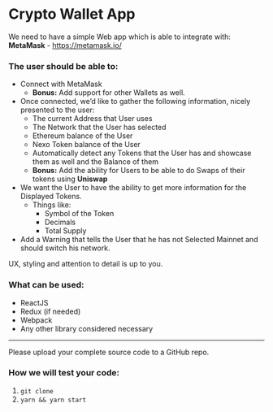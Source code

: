 # Crypto Wallet App

We need to have a simple Web app which is able to integrate with:
**MetaMask** - https://metamask.io/

### The user should be able to:

- Connect with MetaMask
  - **Bonus:** Add support for other Wallets as well.
- Once connected, we’d like to gather the following information, nicely presented to the user:
  - The current Address that User uses
  - The Network that the User has selected
  - Ethereum balance of the User
  - Nexo Token balance of the User
  - Automatically detect any Tokens that the User has and showcase them as well and the Balance of them
  - **Bonus:** Add the ability for Users to be able to do Swaps of their tokens using **Uniswap**
- We want the User to have the ability to get more information for the Displayed Tokens.
  - Things like:
    - Symbol of the Token
    - Decimals
    - Total Supply
- Add a Warning that tells the User that he has not Selected Mainnet and should switch his network.

UX, styling and attention to detail is up to you.

### What can be used:

- ReactJS
- Redux (if needed)
- Webpack
- Any other library considered necessary

---

Please upload your complete source code to a GitHub repo.

### How we will test your code:

1. `git clone`
2. `yarn && yarn start`
